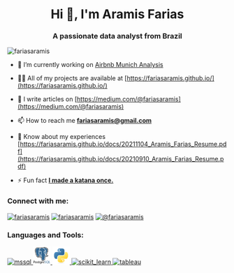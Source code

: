 <h1 align="center">Hi 👋, I'm Aramis Farias</h1>
<h3 align="center">A passionate data analyst from Brazil</h3>

<p align="left"> <img src="https://komarev.com/ghpvc/?username=fariasaramis&label=Profile%20views&color=0e75b6&style=flat" alt="fariasaramis" /> </p>

- 🔭 I’m currently working on [Airbnb Munich Analysis](https://www.kaggle.com/aramisfarias/airbnb-munich-germany-july-21?scriptVersionId=76757505)

- 👨‍💻 All of my projects are available at [https://fariasaramis.github.io/](https://fariasaramis.github.io/)

- 📝 I write articles on [https://medium.com/@fariasaramis](https://medium.com/@fariasaramis)

- 📫 How to reach me **fariasaramis@gmail.com**

- 📄 Know about my experiences [https://fariasaramis.github.io/docs/20211104_Aramis_Farias_Resume.pdf](https://fariasaramis.github.io/docs/20210910_Aramis_Farias_Resume.pdf)

- ⚡ Fun fact [**I made a katana once.**](https://photos.app.goo.gl/AYdrspHvqYkxtjLX9)

<h3 align="left">Connect with me:</h3>
<p align="left">
<a href="https://linkedin.com/in/fariasaramis" target="blank"><img align="center" src="https://raw.githubusercontent.com/rahuldkjain/github-profile-readme-generator/master/src/images/icons/Social/linked-in-alt.svg" alt="fariasaramis" height="30" width="40" /></a>
<a href="https://kaggle.com/aramisfarias" target="blank"><img align="center" src="https://raw.githubusercontent.com/rahuldkjain/github-profile-readme-generator/master/src/images/icons/Social/kaggle.svg" alt="fariasaramis" height="30" width="40" /></a>
<a href="https://medium.com/@fariasaramis" target="blank"><img align="center" src="https://raw.githubusercontent.com/rahuldkjain/github-profile-readme-generator/master/src/images/icons/Social/medium.svg" alt="@fariasaramis" height="30" width="40" /></a>
</p>

<h3 align="left">Languages and Tools:</h3>
<p align="left"> 
  <a href="https://www.microsoft.com/en-us/sql-server" target="_blank"> 
    <img src="https://www.svgrepo.com/show/303229/microsoft-sql-server-logo.svg" alt="mssql" width="40" height="40"/> </a> 
  <a href="https://www.postgresql.org" target="_blank"> 
    <img src="https://raw.githubusercontent.com/devicons/devicon/master/icons/postgresql/postgresql-original-wordmark.svg" alt="postgresql" width="40" height="40"/> </a> 
  <a href="https://www.python.org" target="_blank"> 
    <img src="https://raw.githubusercontent.com/devicons/devicon/master/icons/python/python-original.svg" alt="python" width="40" height="40"/> </a> 
  <a href="https://scikit-learn.org/" target="_blank"> 
    <img src="https://upload.wikimedia.org/wikipedia/commons/0/05/Scikit_learn_logo_small.svg" alt="scikit_learn" width="40" height="40"/> </a> 
  <a href="https://www.tableau.com/" target="_blank"> 
    <img src="https://logodix.com/logo/674290.gif" alt="tableau" width="40" height="40"/> </a> 
</p>
